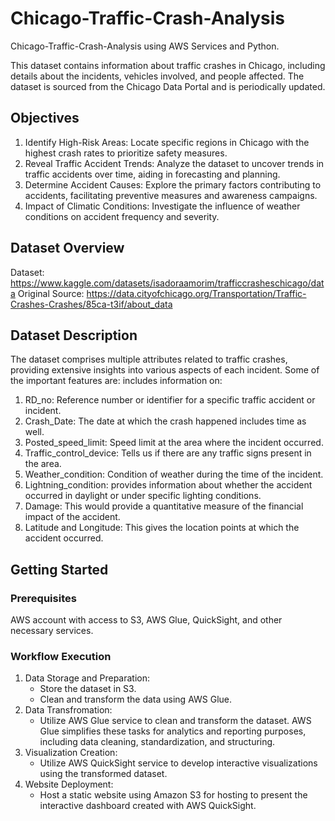 # Chicago-Traffic-Crash-Analysis
Chicago-Traffic-Crash-Analysis using AWS Services and Python.

This dataset contains information about traffic crashes in Chicago, including details about the incidents, vehicles involved, and people affected. The dataset is sourced from the Chicago Data Portal and is periodically updated. 

## Objectives
1. Identify High-Risk Areas: Locate specific regions in Chicago with the highest crash rates to prioritize safety measures.
2. Reveal Traffic Accident Trends: Analyze the dataset to uncover trends in traffic accidents over time, aiding in forecasting and planning.
3. Determine Accident Causes: Explore the primary factors contributing to accidents, facilitating preventive measures and awareness campaigns.
4. Impact of Climatic Conditions: Investigate the influence of weather conditions on accident frequency and severity.

## Dataset Overview
Dataset: https://www.kaggle.com/datasets/isadoraamorim/trafficcrasheschicago/data
Original Source: https://data.cityofchicago.org/Transportation/Traffic-Crashes-Crashes/85ca-t3if/about_data

## Dataset Description
The dataset comprises multiple attributes related to traffic crashes, providing extensive insights into various aspects of each incident. Some of the important features are: includes information on:
1. RD_no: Reference number or identifier for a specific traffic accident or incident.
2. Crash_Date: The date at which the crash happened includes time as well.
3. Posted_speed_limit: Speed limit at the area where the incident occurred.
4. Traffic_control_device: Tells us if there are any traffic signs present in the area.
5. Weather_condition: Condition of weather during the time of the incident.
6. Lightning_condition: provides information about whether the accident occurred in daylight or under specific lighting conditions.
7. Damage: This would provide a quantitative measure of the financial impact of the accident.
8. Latitude and Longitude: This gives the location points at which the accident occurred.

## Getting Started
### Prerequisites
AWS account with access to S3, AWS Glue, QuickSight, and other necessary services.

### Workflow Execution
1. Data Storage and Preparation:
   * Store the dataset in S3.
   * Clean and transform the data using AWS Glue.
2. Data Transfromation:
   * Utilize AWS Glue service to clean and transform the dataset. AWS Glue simplifies these tasks for analytics and reporting purposes, including data cleaning, standardization, and structuring.
3. Visualization Creation:
   * Utilize AWS QuickSight service to develop interactive visualizations using the transformed dataset.
4. Website Deployment:
   * Host a static website using Amazon S3 for hosting to present the interactive dashboard created with AWS QuickSight. 



